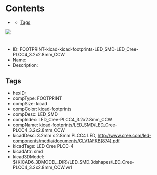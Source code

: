 



Contents
========

* [](#)
	* [Tags](#tags)
  
![][im]
# 

- ID: FOOTPRINT-kicad-kicad-footprints-LED_SMD-LED_Cree-PLCC4_3.2x2.8mm_CCW
- Name: 
- Description: 

## Tags

- hexID: 
- oompType: FOOTPRINT
- oompSize: kicad
- oompColor: kicad-footprints
- oompDesc: LED_SMD
- oompIndex: LED_Cree-PLCC4_3.2x2.8mm_CCW
- oompName: kicad-footprints/LED_SMD/LED_Cree-PLCC4_3.2x2.8mm_CCW
- kicadDesc: 3.2mm x 2.8mm PLCC4 LED, http://www.cree.com/led-components/media/documents/CLV1AFKB(874).pdf
- kicadTags: LED Cree PLCC-4
- kicadAttr: smd
- kicad3DModel: ${KICAD6_3DMODEL_DIR}/LED_SMD.3dshapes/LED_Cree-PLCC4_3.2x2.8mm_CCW.wrl



[im]: image.png
